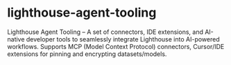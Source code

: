 # lighthouse-agent-tooling
Lighthouse Agent Tooling – A set of connectors, IDE extensions, and AI-native developer tools to seamlessly integrate Lighthouse into AI-powered workflows. Supports MCP (Model Context Protocol) connectors, Cursor/IDE extensions for pinning and encrypting datasets/models.
